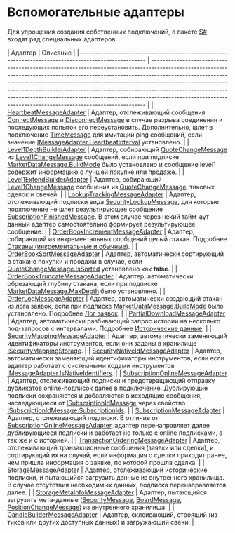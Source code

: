 # Вспомогательные адаптеры

Для упрощения создания собственных подключений, в пакете [S\#](StockSharpAbout.md) входят ряд специальных адаптеров:

| Адаптер
                                                                                             | Описание
                                                                                                                                                                                                                                                                                                                                                                                                                                                                         |
| ----------------------------------------------------------------------------------------------------- | ---------------------------------------------------------------------------------------------------------------------------------------------------------------------------------------------------------------------------------------------------------------------------------------------------------------------------------------------------------------------------------------------------------------------------------------------------------------------------------- |
| [HeartbeatMessageAdapter](xref:StockSharp.Algo.HeartbeatMessageAdapter)
                             | Адаптер, отслеживающий сообщения [ConnectMessage](xref:StockSharp.Messages.ConnectMessage) и [DisconnectMessage](xref:StockSharp.Messages.DisconnectMessage) в случае разрыва соединения и последующих попыток его переустановить. Дополнительно, шлет в подключение [TimeMessage](xref:StockSharp.Messages.TimeMessage) для имитации ping сообщений, если значение [IMessageAdapter.HeartbeatInterval](xref:StockSharp.Messages.IMessageAdapter.HeartbeatInterval) установлено.
 |
| [Level1DepthBuilderAdapter](xref:StockSharp.Algo.Level1DepthBuilderAdapter)
                         | Адаптер, собирающий [QuoteChangeMessage](xref:StockSharp.Messages.QuoteChangeMessage) из [Level1ChangeMessage](xref:StockSharp.Messages.Level1ChangeMessage) сообщений, если при подписке [MarketDataMessage.BuildMode](xref:StockSharp.Messages.MarketDataMessage.BuildMode) было установлено и сообщение level1 содержит информацию о лучшей покупке или продаже.
                                                                                                              |
| [Level1ExtendBuilderAdapter](xref:StockSharp.Algo.Level1ExtendBuilderAdapter)
                       | Адаптер, собирающий [Level1ChangeMessage](xref:StockSharp.Messages.Level1ChangeMessage) сообщения из [QuoteChangeMessage](xref:StockSharp.Messages.QuoteChangeMessage), тиковых сделок и свечей.
                                                                                                                                                                                                                                                                                 |
| [LookupTrackingMessageAdapter](xref:StockSharp.Algo.LookupTrackingMessageAdapter)
                   | Адаптер, отслеживающий подписки вида [SecurityLookupMessage](xref:StockSharp.Messages.SecurityLookupMessage), для которые подключение не шлет результирующее сообщение [SubscriptionFinishedMessage](xref:StockSharp.Messages.SubscriptionFinishedMessage). В этом случае через некий тайм\-аут данный адаптер самостоятельно формирует результирующее сообщение.
                                                                                                                |
| [OrderBookIncrementMessageAdapter](xref:StockSharp.Algo.OrderBookIncrementMessageAdapter)
           | Адаптер, собирающий из инкрементальных сообщений целый стакан. Подробнее [Стаканы (инкрементальные и обычные)](Messages_adapters_books.md).
                                                                                                                                                                                                                                                                                                                                      |
| [OrderBookSortMessageAdapter](xref:StockSharp.Algo.OrderBookSortMessageAdapter)
                     | Адаптер, автоматически сортирующий в стакане покупки и продажи в случае, если [QuoteChangeMessage.IsSorted](xref:StockSharp.Messages.QuoteChangeMessage.IsSorted) установлено как **false**.
                                                                                                                                                                                                                                                                                     |
| [OrderBookTruncateMessageAdapter](xref:StockSharp.Algo.OrderBookTruncateMessageAdapter)
             | Адаптер, автоматически обрезающий глубину стакана, если при подписке [MarketDataMessage.MaxDepth](xref:StockSharp.Messages.MarketDataMessage.MaxDepth) было установлено.
                                                                                                                                                                                                                                                                                                         |
| [OrderLogMessageAdapter](xref:StockSharp.Algo.OrderLogMessageAdapter)
                               | Адаптер, автоматически создающий стакан из лога заявок, если при подписке [MarketDataMessage.BuildMode](xref:StockSharp.Messages.MarketDataMessage.BuildMode) было установлено. Подробнее [Лог заявок](Messages_adapters_orderlog.md).
                                                                                                                                                                                                                                           |
| [PartialDownloadMessageAdapter](xref:StockSharp.Algo.PartialDownloadMessageAdapter)
                 | Адаптер, автоматически разбивающий запрос истории на несколько под\-запросов с интервалами. Подробнее [Исторические данные](Messages_adapters_history.md).
                                                                                                                                                                                                                                                                                                                       |
| [SecurityMappingMessageAdapter](xref:StockSharp.Algo.SecurityMappingMessageAdapter)
                 | Адаптер, автоматически заменяющий идентификаторы инструментов, если они заданы в хранилище [ISecurityMappingStorage](xref:StockSharp.Algo.Storages.ISecurityMappingStorage).
                                                                                                                                                                                                                                                                                                     |
| [SecurityNativeIdMessageAdapter](xref:StockSharp.Algo.SecurityNativeIdMessageAdapter)
               | Адаптер, автоматически заменяющий идентификаторы инструментов, если если адаптер работает с системными кодами инструментов [IMessageAdapter.IsNativeIdentifiers](xref:StockSharp.Messages.IMessageAdapter.IsNativeIdentifiers).
                                                                                                                                                                                                                                                  |
| [SubscriptionOnlineMessageAdapter](xref:StockSharp.Algo.SubscriptionOnlineMessageAdapter)
           | Адаптер, отслеживающий подписки и предотвращающий отправку дубликатов online\-подписок далее в подключение. Дублирующие подписки сохраняются и добавляются в исходящие сообщения, наследующиеся от [ISubscriptionIdMessage](xref:StockSharp.Messages.ISubscriptionIdMessage) через свойство [ISubscriptionIdMessage.SubscriptionIds](xref:StockSharp.Messages.ISubscriptionIdMessage.SubscriptionIds).
                                                                           |
| [SubscriptionMessageAdapter](xref:StockSharp.Algo.SubscriptionMessageAdapter)
                       | Адаптер, отслеживающий подписки. В отличие от [SubscriptionOnlineMessageAdapter](xref:StockSharp.Algo.SubscriptionOnlineMessageAdapter), адаптер перенаправляет далее дублирующиеся подписки и работает не только с online подписками, а так же и с историей.
                                                                                                                                                                                                                    |
| [TransactionOrderingMessageAdapter](xref:StockSharp.Algo.TransactionOrderingMessageAdapter)
         | Адаптер, отслеживающий транзакционные сообщения (заявки или сделки), и сортирующий их на случай, если информация о сделки приходит ранее, чем пришла информация о заявке, по которой прошла сделка.
                                                                                                                                                                                                                                                                              |
| [StorageMessageAdapter](xref:StockSharp.Algo.Storages.StorageMessageAdapter)
                        | Адаптер, отслеживающий исторические подписки, и пытающийся загрузить данные из внутреннего хранилища. В случае отсутствия необходимых данных, подписка перенаправляется далее.
                                                                                                                                                                                                                                                                                                   |
| [StorageMetaInfoMessageAdapter](xref:StockSharp.Algo.Storages.StorageMetaInfoMessageAdapter)
        | Адаптер, пытающийся загрузить мета\-данные ([SecurityMessage](xref:StockSharp.Messages.SecurityMessage), [BoardMessage](xref:StockSharp.Messages.BoardMessage), [PositionChangeMessage](xref:StockSharp.Messages.PositionChangeMessage)) из внутреннего хранилища.
                                                                                                                                                                                                               |
| [CandleBuilderMessageAdapter](xref:StockSharp.Algo.Candles.Compression.CandleBuilderMessageAdapter)
 | Адаптер, склеивающий, строящий (из тиков или других доступных данных) и загружающий свечи.
                                                                                                                                                                                                                                                                                                                                                                                       |
